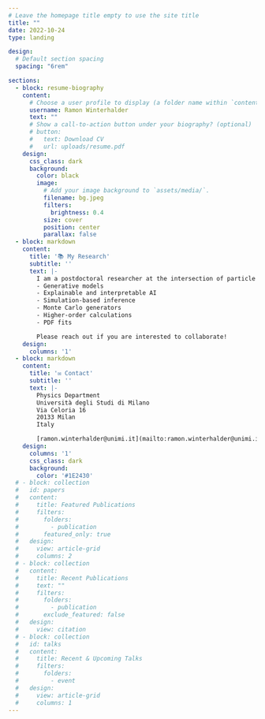 ```yaml
---
# Leave the homepage title empty to use the site title
title: ""
date: 2022-10-24
type: landing

design:
  # Default section spacing
  spacing: "6rem"

sections:
  - block: resume-biography
    content:
      # Choose a user profile to display (a folder name within `content/authors/`)
      username: Ramon Winterhalder
      text: ""
      # Show a call-to-action button under your biography? (optional)
      # button:
      #   text: Download CV
      #   url: uploads/resume.pdf
    design:
      css_class: dark
      background:
        color: black
        image:
          # Add your image background to `assets/media/`.
          filename: bg.jpeg
          filters:
            brightness: 0.4
          size: cover
          position: center
          parallax: false
  - block: markdown
    content:
      title: '📚 My Research'
      subtitle: ''
      text: |-
        I am a postdoctoral researcher at the intersection of particle physics and machine learning. My research aims to fully establish data-driven techniques in high-energy physics and to enhance standard simulation methods with (generative) neural networks. In particular, I am interested in:
        - Generative models
        - Explainable and interpretable AI
        - Simulation-based inference
        - Monte Carlo generators
        - Higher-order calculations
        - PDF fits

        Please reach out if you are interested to collaborate!
    design:
      columns: '1'
  - block: markdown
    content:
      title: '✉️ Contact'
      subtitle: ''
      text: |-
        Physics Department  
        Università degli Studi di Milano  
        Via Celoria 16  
        20133 Milan  
        Italy  

        [ramon.winterhalder@unimi.it](mailto:ramon.winterhalder@unimi.it)
    design:
      columns: '1'
      css_class: dark
      background:
        color: '#1E2430'
  # - block: collection
  #   id: papers
  #   content:
  #     title: Featured Publications
  #     filters:
  #       folders:
  #         - publication
  #       featured_only: true
  #   design:
  #     view: article-grid
  #     columns: 2
  # - block: collection
  #   content:
  #     title: Recent Publications
  #     text: ""
  #     filters:
  #       folders:
  #         - publication
  #       exclude_featured: false
  #   design:
  #     view: citation
  # - block: collection
  #   id: talks
  #   content:
  #     title: Recent & Upcoming Talks
  #     filters:
  #       folders:
  #         - event
  #   design:
  #     view: article-grid
  #     columns: 1
---
```

